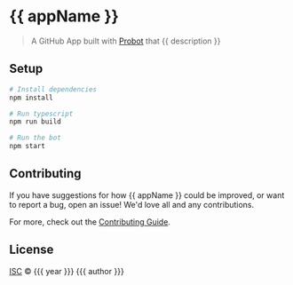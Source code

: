 # {{ appName }}

> A GitHub App built with [Probot](https://github.com/probot/probot) that {{ description }}

## Setup

```sh
# Install dependencies
npm install

# Run typescript
npm run build

# Run the bot
npm start
```

## Contributing

If you have suggestions for how {{ appName }} could be improved, or want to report a bug, open an issue! We'd love all and any contributions.

For more, check out the [Contributing Guide](CONTRIBUTING.md).

## License

[ISC](LICENSE) © {{{ year }}} {{{ author }}}
